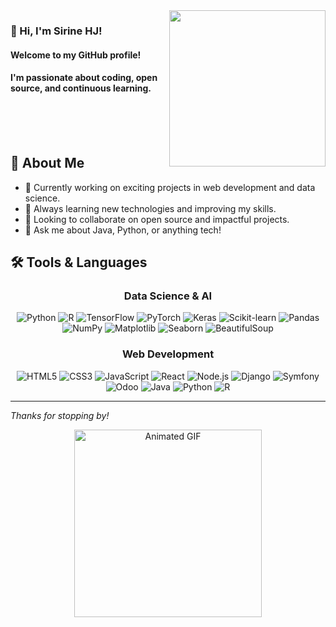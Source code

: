 <img align='right' src='https://media4.giphy.com/media/v1.Y2lkPTc5MGI3NjExbWMycWJ6N3E2NGpycDVseW5nbm04MG84emFqY3kxaHkzYnlzZmJrZiZlcD12MV9pbnRlcm5hbF9naWZfYnlfaWQmY3Q9cw/wJBYx2Yh84XS4sTzmz/giphy.gif' width='250'>

### 👋 Hi, I'm Sirine HJ!

#### Welcome to my GitHub profile!  
#### I'm passionate about coding, open source, and continuous learning.

<br><br><br>


## 🚀 About Me
- 🔭 Currently working on exciting projects in web development and data science.
- 🌱 Always learning new technologies and improving my skills.
- 👯 Looking to collaborate on open source and impactful projects.
- 💬 Ask me about Java, Python, or anything tech!

## 🛠️ Tools & Languages

### <div align="center">Data Science & AI</div>
<div align="center">

![Python](https://img.shields.io/badge/-Python-black?style=flat-square&logo=python)
![R](https://img.shields.io/badge/-R-black?style=flat-square&logo=r)
![TensorFlow](https://img.shields.io/badge/-TensorFlow-black?style=flat-square&logo=tensorflow)
![PyTorch](https://img.shields.io/badge/-PyTorch-black?style=flat-square&logo=pytorch)
![Keras](https://img.shields.io/badge/-Keras-black?style=flat-square&logo=keras)
![Scikit-learn](https://img.shields.io/badge/-Scikit--learn-black?style=flat-square&logo=scikit-learn)
![Pandas](https://img.shields.io/badge/-Pandas-black?style=flat-square&logo=pandas)
![NumPy](https://img.shields.io/badge/-NumPy-black?style=flat-square&logo=numpy)
![Matplotlib](https://img.shields.io/badge/-Matplotlib-black?style=flat-square&logo=matplotlib)
![Seaborn](https://img.shields.io/badge/-Seaborn-black?style=flat-square&logo=seaborn)
![BeautifulSoup](https://img.shields.io/badge/-BeautifulSoup-black?style=flat-square)

</div>

### <div align="center">Web Development</div>
<div align="center">

![HTML5](https://img.shields.io/badge/-HTML5-black?style=flat-square&logo=html5)
![CSS3](https://img.shields.io/badge/-CSS3-black?style=flat-square&logo=css3)
![JavaScript](https://img.shields.io/badge/-JavaScript-black?style=flat-square&logo=javascript)
![React](https://img.shields.io/badge/-React-black?style=flat-square&logo=react)
![Node.js](https://img.shields.io/badge/-Node.js-black?style=flat-square&logo=node.js)
![Django](https://img.shields.io/badge/-Django-black?style=flat-square&logo=django)
![Symfony](https://img.shields.io/badge/-Symfony-black?style=flat-square&logo=symfony)
![Odoo](https://img.shields.io/badge/-Odoo-black?style=flat-square&logo=odoo)
![Java](https://img.shields.io/badge/-Java-black?style=flat-square&logo=java)
![Python](https://img.shields.io/badge/-Python-black?style=flat-square&logo=python)
![R](https://img.shields.io/badge/-R-black?style=flat-square&logo=r)

</div>

---

*Thanks for stopping by!*
<div align="center">
  <img src="https://media2.giphy.com/media/v1.Y2lkPTc5MGI3NjExbDhsZ3VoNm5rdHFkanZqaHZ2aW9pY2Y1eHAxOHFldGd5M2JzbW9nbCZlcD12MV9pbnRlcm5hbF9naWZfYnlfaWQmY3Q9cw/XgHArkRXiRchdysx9R/giphy.gif" alt="Animated GIF" width="300"/>
</div>
